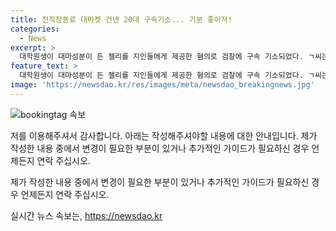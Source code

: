 ```yaml
---
title: 전직장동료 대마켓 건넨 20대 구속기소... 기분 좋아져!
categories:
  - News
excerpt: >
  대학원생이 대마성분이 든 젤리를 지인들에게 제공한 혐의로 검찰에 구속 기소되었다. ㄱ씨는 지난해 12월 외국인으로부터 대마 젤리를 받아 지인들에게 나눠준 혐의를 받고 있다. 한 지인은 3명에게 다시 나눠준 혐의로 이미 기소됐고, 젤리를 먹고 어지러워하는 사람들은 119에 신고돼 치료를 받았다. 검찰은 이에 대해 강력히 대처할 것을 밝혔다.
feature_text: >
  대학원생이 대마성분이 든 젤리를 지인들에게 제공한 혐의로 검찰에 구속 기소되었다. ㄱ씨는 지난해 12월 외국인으로부터 대마 젤리를 받아 지인들에게 나눠준 혐의를 받고 있다. 한 지인은 3명에게 다시 나눠준 혐의로 이미 기소됐고, 젤리를 먹고 어지러워하는 사람들은 119에 신고돼 치료를 받았다. 검찰은 이에 대해 강력히 대처할 것을 밝혔다.
image: 'https://newsdao.kr/res/images/meta/newsdao_breakingnews.jpg'
---
```


<p><img src="https://newsdao.kr/res/images/meta/newsdao_breakingnews.jpg" alt="bookingtag 속보" /></p>

<p>저를 이용해주셔서 감사합니다. 아래는 작성해주셔야할 내용에 대한 안내입니다.
제가 작성한 내용 중에서 변경이 필요한 부분이 있거나 추가적인 가이드가 필요하신 경우 언제든지 연락 주십시오.</p>

<p>제가 작성한 내용 중에서 변경이 필요한 부분이 있거나 추가적인 가이드가 필요하신 경우 언제든지 연락 주십시오.</p>
실시간 뉴스 속보는, <a href="https://newsdao.kr" rel="dofollow">https://newsdao.kr</a>


